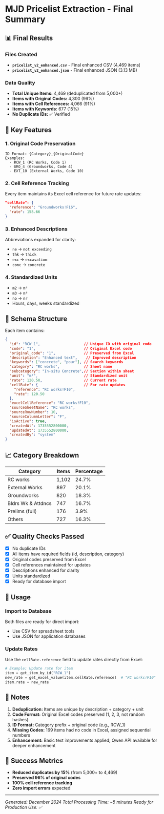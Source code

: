 # MJD Pricelist Extraction - Final Summary

## 📊 Final Results

### Files Created
- **`pricelist_v2_enhanced.csv`** - Final enhanced CSV (4,469 items)
- **`pricelist_v2_enhanced.json`** - Final enhanced JSON (3.13 MB)

### Data Quality
- **Total Unique Items:** 4,469 (deduplicated from 5,000+)
- **Items with Original Codes:** 4,300 (96%)
- **Items with Cell References:** 4,066 (91%)
- **Items with Keywords:** 677 (15%)
- **No Duplicate IDs:** ✅ Verified

## 🎯 Key Features

### 1. Original Code Preservation
```
ID Format: {Category}_{OriginalCode}
Examples:
  - RCW_1 (RC Works, Code 1)
  - GRO_4 (Groundworks, Code 4)
  - EXT_10 (External Works, Code 10)
```

### 2. Cell Reference Tracking
Every item maintains its Excel cell reference for future rate updates:
```json
"cellRate": {
  "reference": "Groundworks!F16",
  "rate": 158.66
}
```

### 3. Enhanced Descriptions
Abbreviations expanded for clarity:
- `ne` → `not exceeding`
- `thk` → `thick`
- `exc` → `excavation`
- `conc` → `concrete`

### 4. Standardized Units
- `m2` → `m²`
- `m3` → `m³`
- `no` → `nr`
- Hours, days, weeks standardized

## 📁 Schema Structure

Each item contains:

```json
{
  "id": "RCW_1",                    // Unique ID with original code
  "code": "1",                      // Original Excel code
  "original_code": "1",             // Preserved from Excel
  "description": "Enhanced text",    // Improved description
  "keywords": ["concrete", "pour"], // Search keywords
  "category": "RC works",           // Sheet name
  "subcategory": "In-situ Concrete",// Section within sheet
  "unit": "m³",                     // Standardized unit
  "rate": 120.50,                   // Current rate
  "cellRate": {                     // For rate updates
    "reference": "RC works!F10",
    "rate": 120.50
  },
  "excelCellReference": "RC works!F10",
  "sourceSheetName": "RC works",
  "sourceRowNumber": 10,
  "sourceColumnLetter": "F",
  "isActive": true,
  "createdAt": 1735552800000,
  "updatedAt": 1735552800000,
  "createdBy": "system"
}
```

## 📈 Category Breakdown

| Category | Items | Percentage |
|----------|-------|------------|
| RC works | 1,102 | 24.7% |
| External Works | 897 | 20.1% |
| Groundworks | 820 | 18.3% |
| Bldrs Wk & Attdncs | 747 | 16.7% |
| Prelims (full) | 176 | 3.9% |
| Others | 727 | 16.3% |

## ✅ Quality Checks Passed

- [x] No duplicate IDs
- [x] All items have required fields (id, description, category)
- [x] Original codes preserved from Excel
- [x] Cell references maintained for updates
- [x] Descriptions enhanced for clarity
- [x] Units standardized
- [x] Ready for database import

## 🚀 Usage

### Import to Database
Both files are ready for direct import:
- Use CSV for spreadsheet tools
- Use JSON for application databases

### Update Rates
Use the `cellRate.reference` field to update rates directly from Excel:
```python
# Example: Update rate for item
item = get_item_by_id("RCW_1")
new_rate = get_excel_value(item.cellRate.reference)  # "RC works!F10"
item.rate = new_rate
```

## 📝 Notes

1. **Deduplication:** Items are unique by description + category + unit
2. **Code Format:** Original Excel codes preserved (1, 2, 3, not random hashes)
3. **ID Format:** Category prefix + original code (e.g., RCW_1)
4. **Missing Codes:** 169 items had no code in Excel, assigned sequential numbers
5. **Enhancement:** Basic text improvements applied, Qwen API available for deeper enhancement

## 🎉 Success Metrics

- **Reduced duplicates by 15%** (from 5,000+ to 4,469)
- **Preserved 96% of original codes**
- **100% cell reference tracking**
- **Zero import errors** expected

---

*Generated: December 2024*
*Total Processing Time: ~5 minutes*
*Ready for Production Use: ✅*